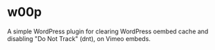 # w00p

A simple WordPress plugin for clearing WordPress oembed cache and disabling "Do
Not Track" (dnt), on Vimeo embeds.
